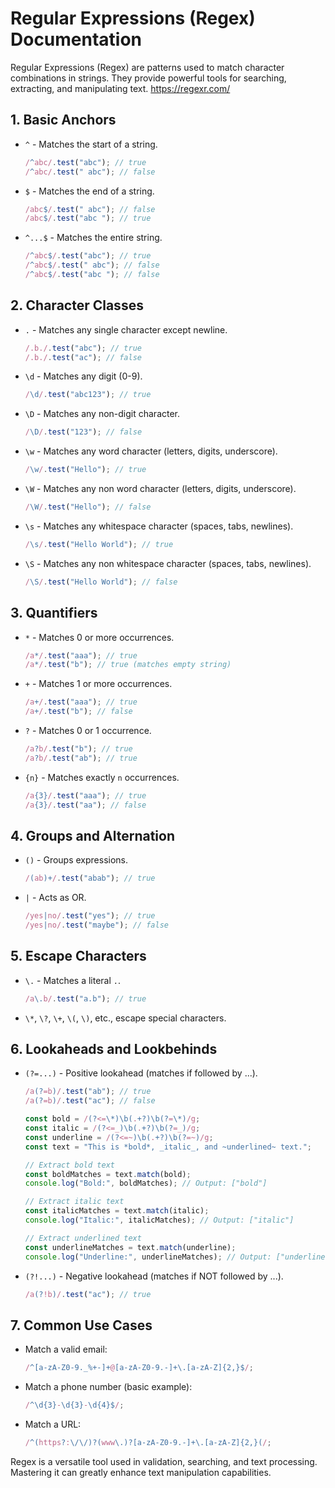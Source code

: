 # Regular Expressions (Regex) Documentation

Regular Expressions (Regex) are patterns used to match character combinations in strings. They provide powerful tools for searching, extracting, and manipulating text.
https://regexr.com/

## 1. Basic Anchors

- `^` - Matches the start of a string.
  ```ts
  /^abc/.test("abc"); // true
  /^abc/.test(" abc"); // false
  ```
- `$` - Matches the end of a string.
  ```ts
  /abc$/.test(" abc"); // false
  /abc$/.test("abc "); // true
  ```
- `^...$` - Matches the entire string.
  ```ts
  /^abc$/.test("abc"); // true
  /^abc$/.test(" abc"); // false
  /^abc$/.test("abc "); // false
  ```

## 2. Character Classes

- `.` - Matches any single character except newline.
  ```ts
  /.b./.test("abc"); // true
  /.b./.test("ac"); // false
  ```
- `\d` - Matches any digit (0-9).
  ```ts
  /\d/.test("abc123"); // true
  ```
- `\D` - Matches any non-digit character.
  ```ts
  /\D/.test("123"); // false
  ```
- `\w` - Matches any word character (letters, digits, underscore).
  ```ts
  /\w/.test("Hello"); // true
  ```
- `\W` - Matches any non word character (letters, digits, underscore).
  ```ts
  /\W/.test("Hello"); // false
  ```
- `\s` - Matches any whitespace character (spaces, tabs, newlines).
  ```ts
  /\s/.test("Hello World"); // true
  ```
- `\S` - Matches any non whitespace character (spaces, tabs, newlines).
  ```ts
  /\S/.test("Hello World"); // false
  ```

## 3. Quantifiers

- `*` - Matches 0 or more occurrences.
  ```ts
  /a*/.test("aaa"); // true
  /a*/.test("b"); // true (matches empty string)
  ```
- `+` - Matches 1 or more occurrences.
  ```ts
  /a+/.test("aaa"); // true
  /a+/.test("b"); // false
  ```
- `?` - Matches 0 or 1 occurrence.
  ```ts
  /a?b/.test("b"); // true
  /a?b/.test("ab"); // true
  ```
- `{n}` - Matches exactly `n` occurrences.
  ```ts
  /a{3}/.test("aaa"); // true
  /a{3}/.test("aa"); // false
  ```

## 4. Groups and Alternation

- `()` - Groups expressions.
  ```ts
  /(ab)+/.test("abab"); // true
  ```
- `|` - Acts as OR.
  ```ts
  /yes|no/.test("yes"); // true
  /yes|no/.test("maybe"); // false
  ```

## 5. Escape Characters

- `\.` - Matches a literal `.`.
  ```ts
  /a\.b/.test("a.b"); // true
  ```
- `\*`, `\?`, `\+`, `\(`, `\)`, etc., escape special characters.

## 6. Lookaheads and Lookbehinds

- `(?=...)` - Positive lookahead (matches if followed by ...).

  ```ts
  /a(?=b)/.test("ab"); // true
  /a(?=b)/.test("ac"); // false
  ```

  ```ts
  const bold = /(?<=\*)\b(.+?)\b(?=\*)/g;
  const italic = /(?<=_)\b(.+?)\b(?=_)/g;
  const underline = /(?<=~)\b(.+?)\b(?=~)/g;
  const text = "This is *bold*, _italic_, and ~underlined~ text.";

  // Extract bold text
  const boldMatches = text.match(bold);
  console.log("Bold:", boldMatches); // Output: ["bold"]

  // Extract italic text
  const italicMatches = text.match(italic);
  console.log("Italic:", italicMatches); // Output: ["italic"]

  // Extract underlined text
  const underlineMatches = text.match(underline);
  console.log("Underline:", underlineMatches); // Output: ["underlined"]
  ```

- `(?!...)` - Negative lookahead (matches if NOT followed by ...).
  ```ts
  /a(?!b)/.test("ac"); // true
  ```

## 7. Common Use Cases

- Match a valid email:
  ```ts
  /^[a-zA-Z0-9._%+-]+@[a-zA-Z0-9.-]+\.[a-zA-Z]{2,}$/;
  ```
- Match a phone number (basic example):
  ```ts
  /^\d{3}-\d{3}-\d{4}$/;
  ```
- Match a URL:
  ```ts
  /^(https?:\/\/)?(www\.)?[a-zA-Z0-9.-]+\.[a-zA-Z]{2,}(/;
  ```

Regex is a versatile tool used in validation, searching, and text processing. Mastering it can greatly enhance text manipulation capabilities.
